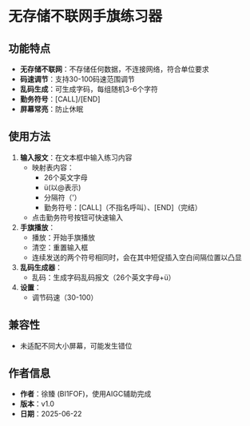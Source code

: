 ﻿# 无存储不联网手旗练习器

## 功能特点

- **无存储不联网**：不存储任何数据，不连接网络，符合单位要求
- **码速调节**：支持30-100码速范围调节
- **乱码生成**：可生成字码，每组随机3-6个字符
- **勤务符号**：[CALL]/[END]
- **屏幕常亮**：防止休眠

## 使用方法

1. **输入报文**：在文本框中输入练习内容
   - 映射表内容：
      - 26个英文字母
      - ü(以@表示)
      - 分隔符（'）
      - 勤务符号：[CALL]（不指名呼叫）、[END]（完结）
   - 点击勤务符号按钮可快速输入
2. **手旗播放**：
   - 播放：开始手旗播放
   - 清空：重置输入框
   - 连续发送的两个符号相同时，会在其中短促插入空白间隔位置以凸显
3. **乱码生成器**：
   - 乱码：生成字码乱码报文（26个英文字母+ü）
5. **设置**：
   - 调节码速（30-100）

## 兼容性
   - 未适配不同大小屏幕，可能发生错位

## 作者信息

- **作者**：徐臻 (BI1FOF)，使用AIGC辅助完成
- **版本**：v1.0
- **日期**：2025-06-22

